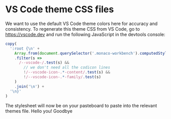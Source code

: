 # VS Code theme CSS files

We want to use the default VS Code theme colors here for accuracy and consistency. To regenerate this theme CSS from VS Code, go to https://vscode.dev and run the following JavaScript in the devtools console:

```js
copy(
  ':root {\n' +
    Array.from(document.querySelector('.monaco-workbench').computedStyleMap(), ([key, value]) => `    ${key}: ${value};`)
    .filter(s =>
      /--vscode-/.test(s) &&
        // we don't need all the codicon lines
        !/--vscode-icon-.*-content/.test(s) &&
        !/--vscode-icon-.*-family/.test(s)
    )
    .join('\n') +
  '\n}'
)
```

The stylesheet will now be on your pasteboard to paste into the relevant themes file.
Hello you!
Goodbye
